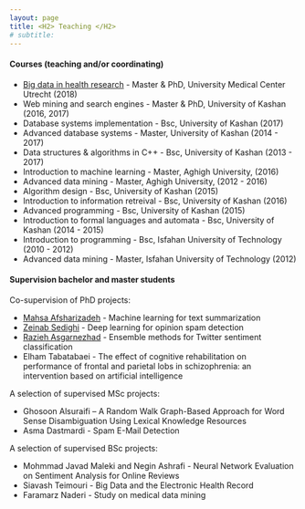 ```yaml
---
layout: page
title: <H2> Teaching </H2>
# subtitle: 
---
```


#### Courses (teaching and/or coordinating)
- [Big data in health research](https://www.utrechtsummerschool.nl/courses/life-sciences/big-data-in-health-research) - Master & PhD, University Medical Center Utrecht (2018)
- Web mining and search engines - Master & PhD, University of Kashan (2016, 2017)
- Database systems implementation - Bsc, University of Kashan (2017)
- Advanced database systems - Master, University of Kashan (2014 - 2017)
- Data structures & algorithms in C++ - Bsc, University of Kashan (2013 - 2017)
- Introduction to machine learning - Master, Aghigh University, (2016)
- Advanced data mining - Master, Aghigh University, (2012 - 2016)
- Algorithm design - Bsc, University of Kashan (2015)
- Introduction to information retreival - Bsc, University of Kashan (2016)
- Advanced programming - Bsc, University of Kashan (2015)
- Introduction to formal languages and automata - Bsc, University of Kashan (2014 - 2015)
- Introduction to programming - Bsc, Isfahan University of Technology (2010 - 2012)
- Advanced data mining - Master, Isfahan University of Technology (2012)



#### Supervision bachelor and master students

Co-supervision of PhD projects:
- [Mahsa Afsharizadeh](https://scholar.google.nl/citations?user=8t2zqqIAAAAJ&hl=en) - Machine learning for text summarization
- [Zeinab Sedighi](https://scholar.google.nl/citations?user=mzJ81d8AAAAJ&hl=en) - Deep learning for opinion spam detection
- [Razieh Asgarnezhad](https://scholar.google.nl/citations?user=HxnrG-0AAAAJ&hl=en) - Ensemble methods for Twitter sentiment classification
- Elham Tabatabaei - The effect of cognitive rehabilitation on performance of frontal and parietal lobs in
schizophrenia: an intervention based on artificial intelligence

A selection of supervised MSc projects:

- Ghosoon Alsuraifi – A Random Walk Graph-Based Approach for Word Sense Disambiguation Using
Lexical Knowledge Resources
- Asma Dastmardi - Spam E-Mail Detection


A selection of supervised BSc projects:
- Mohmmad Javad Maleki and Negin Ashrafi - Neural Network Evaluation on Sentiment Analysis for Online Reviews
- Siavash Teimouri - Big Data and the Electronic Health Record
- Faramarz Naderi - Study on medical data mining


